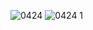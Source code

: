 ![0424](https://cloud.githubusercontent.com/assets/16952223/14284881/fda6fc10-fb66-11e5-89d8-73b8eabc0503.PNG)
![0424 1](https://cloud.githubusercontent.com/assets/16952223/14284883/fdac7bb8-fb66-11e5-88aa-89c279030af0.PNG)
